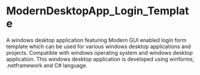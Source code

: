 # ModernDesktopApp_Login_Template
A windows desktop application featuring Modern GUI enabled login form template which can be used for various windows desktop applications and projects. Compatible with windows operating system and windows desktop application. This windows desktop application is developed using winforms, .netframework and C# language.
